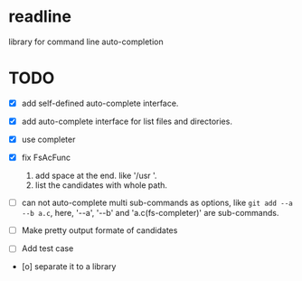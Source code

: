# readline

library for command line auto-completion 

# TODO
 
- [X] add self-defined auto-complete interface.
- [X] add auto-complete interface for list files and directories.

- [X] use completer
- [X] fix FsAcFunc
    1. add space at the end. like '/usr '.
	2. list the candidates with whole path.

- [ ] can not auto-complete multi sub-commands as options, like
      `git add --a --b a.c`, here, '--a', '--b' and 'a.c(fs-completer)' are sub-commands.
- [ ] Make pretty output formate of candidates
- [ ] Add test case

- [o] separate it to a library

